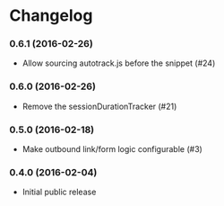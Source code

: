 # Changelog

### 0.6.1 (2016-02-26)

- Allow sourcing autotrack.js before the snippet (#24)

### 0.6.0 (2016-02-26)

- Remove the sessionDurationTracker (#21)

### 0.5.0 (2016-02-18)

- Make outbound link/form logic configurable (#3)

### 0.4.0 (2016-02-04)

- Initial public release
